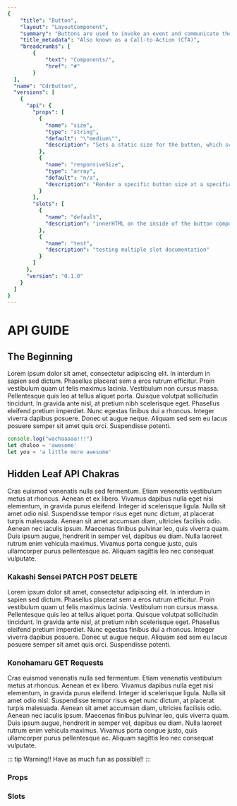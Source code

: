 ```yaml
---
{
	"title": "Button",
	"layout": "LayoutComponent",
	"summary": "Buttons are used to invoke an event and communicate the action that will occur.",
	"title_metadata": "Also known as a Call-to-Action (CTA)",
	"breadcrumbs": [
		{
			"text": "Components/",
			"href": "#"
		}
  ],
  "name": "CdrButton",
  "versions": [
    {
      "api": {
        "props": [
          {
            "name": "size",
            "type": "string",
            "default": "\"medium\"",
            "description": "Sets a static size for the button, which scales padding and text size. {small, medium, large}"
          },
          {
            "name": "responsiveSize",
            "type": "array",
            "default": "n/a",
            "description": "Render a specific button size at a specific breakpoint. Takes precedence over size and fullWidth.\nFormat is size@breakpoint (ex: large@sm)."
          }
        ],
        "slots": [
          {
            "name": "default",
            "description": "innerHTML on the inside of the button component"
          },
          {
            "name": "test",
            "description": "testing multiple slot documentation"
          }
        ]
      },
      "version": "0.1.0"
    }
  ]
}
---
```


<cdr-doc-alert/>

# API GUIDE
## The Beginning
Lorem ipsum dolor sit amet, consectetur adipiscing elit. In interdum in sapien sed dictum. Phasellus placerat sem a eros rutrum efficitur. Proin vestibulum quam ut felis maximus lacinia. Vestibulum non cursus massa. Pellentesque quis leo at tellus aliquet porta. Quisque volutpat sollicitudin tincidunt. In gravida ante nisl, at pretium nibh scelerisque eget. Phasellus eleifend pretium imperdiet. Nunc egestas finibus dui a rhoncus. Integer viverra dapibus posuere. Donec ut augue neque. Aliquam sed sem eu lacus posuere semper sit amet quis orci. Suspendisse potenti.

```js
console.log("wachaaaaa!!!")
let chuloo = 'awesome'
let you = 'a little more awesome'
```

## Hidden Leaf API Chakras
Cras euismod venenatis nulla sed fermentum. Etiam venenatis vestibulum metus at rhoncus. Aenean et ex libero. Vivamus dapibus nulla eget nisi elementum, in gravida purus eleifend. Integer id scelerisque ligula. Nulla sit amet odio nisl. Suspendisse tempor risus eget nunc dictum, at placerat turpis malesuada. Aenean sit amet accumsan diam, ultricies facilisis odio. Aenean nec iaculis ipsum. Maecenas finibus pulvinar leo, quis viverra quam. Duis ipsum augue, hendrerit in semper vel, dapibus eu diam. Nulla laoreet rutrum enim vehicula maximus. Vivamus porta congue justo, quis ullamcorper purus pellentesque ac. Aliquam sagittis leo nec consequat vulputate.

### Kakashi Sensei PATCH POST DELETE
Lorem ipsum dolor sit amet, consectetur adipiscing elit. In interdum in sapien sed dictum. Phasellus placerat sem a eros rutrum efficitur. Proin vestibulum quam ut felis maximus lacinia. Vestibulum non cursus massa. Pellentesque quis leo at tellus aliquet porta. Quisque volutpat sollicitudin tincidunt. In gravida ante nisl, at pretium nibh scelerisque eget. Phasellus eleifend pretium imperdiet. Nunc egestas finibus dui a rhoncus. Integer viverra dapibus posuere. Donec ut augue neque. Aliquam sed sem eu lacus posuere semper sit amet quis orci. Suspendisse potenti.


### Konohamaru GET Requests
Cras euismod venenatis nulla sed fermentum. Etiam venenatis vestibulum metus at rhoncus. Aenean et ex libero. Vivamus dapibus nulla eget nisi elementum, in gravida purus eleifend. Integer id scelerisque ligula. Nulla sit amet odio nisl. Suspendisse tempor risus eget nunc dictum, at placerat turpis malesuada. Aenean sit amet accumsan diam, ultricies facilisis odio. Aenean nec iaculis ipsum. Maecenas finibus pulvinar leo, quis viverra quam. Duis ipsum augue, hendrerit in semper vel, dapibus eu diam. Nulla laoreet rutrum enim vehicula maximus. Vivamus porta congue justo, quis ullamcorper purus pellentesque ac. Aliquam sagittis leo nec consequat vulputate.

::: tip Warning!!
Have as much fun as possible!!
:::

### Props

<cdr-doc-api type="prop" />

### Slots 

<cdr-doc-api type="slot" />